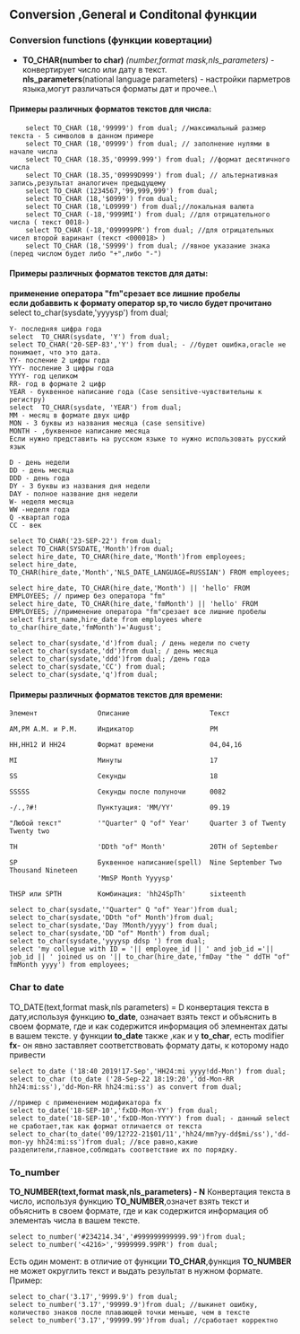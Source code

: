## Conversion ,General и Conditonal функции

### Conversion functions (функции ковертации)

- **TO_CHAR(number to char)** *(number,format mask,nls_parameters)* - конвертирует число или дату в текст.\
	**nls_parameters**(national language parameters) - настройки парметров языка,могут различаться форматы дат и прочее..\

#### Примеры различных форматов текстов для числа:

```
	select TO_CHAR (18,'99999') from dual; //максимальный размер текста - 5 символов в данном примере
	select TO_CHAR (18,'09999') from dual; // заполнение нулями в начале числа
	select TO_CHAR (18.35,'09999.999') from dual; //формат десятичного числа
	select TO_CHAR (18.35,'09999D999') from dual; // альтернативная запись,результат аналогичен предыдущему
	select TO_CHAR (1234567,'99,999,999') from dual;
 	select TO_CHAR (18,'$0999') from dual;
 	select TO_CHAR (18,'L09999') from dual;//локальная валюта
 	select TO_CHAR (-18,'9999MI') from dual; //для отрицательного числа ( текст 0018-)
 	select TO_CHAR (-18,'099999PR') from dual; //для отрицательных чисел второй варинант (текст <000018> )
 	select TO_CHAR (18,'S9999') from dual; //явное указание знака (перед числом будет либо "+",либо "-")
```
#### Примеры различных форматов текстов для даты:

**применение оператора "fm"срезает все лишние пробелы**\
**если добаввить к формату оператор sp,то число будет прочитано**
select to_char(sysdate,'yyyysp') from dual; 
```
Y- последняя цифра года 
select  TO_CHAR(sysdate, 'Y') from dual; 
select TO_CHAR('20-SEP-83','Y') from dual; - //будет ошибка,oracle не понимает, что это дата.
YY- посление 2 цифры года
YYY- посление 3 цифры года
YYYY- год целиком
RR- год в формате 2 цифр
YEAR - буквенное написание года (Case sensitive-чувствительны к регистру)
select  TO_CHAR(sysdate, 'YEAR') from dual;
MM - месяц в формате двух цифр
MON - 3 буквы из названия месяца (case sensitive)
MONTH - ,буквенное написание месяца
Если нужно представить на русском языке то нужно использовать русский язык

D - день недели
DD - день месяца
DDD - день года
DY - 3 буквы из названия дня недели
DAY - полное название дня недели
W- неделя месяца
WW -неделя года
Q -квартал года 
СС - век

```
```
select TO_CHAR('23-SEP-22') from dual;
select TO_CHAR(SYSDATE,'Month')from dual;
select hire_date, TO_CHAR(hire_date,'Month')from employees;
select hire_date, TO_CHAR(hire_date,'Month','NLS_DATE_LANGUAGE=RUSSIAN') FROM employees;

select hire_date, TO_CHAR(hire_date,'Month') || 'hello' FROM EMPLOYEES; // пример без оператора "fm"
select hire_date, TO_CHAR(hire_date,'fmMonth') || 'hello' FROM EMPLOYEES; //применение оператора "fm"срезает все лишние пробелы
select first_name,hire_date from employees where to_char(hire_date,'fmMonth')='August';

select to_char(sysdate,'d')from dual; / день недели по счету
select to_char(sysdate,'dd')from dual; / день месяца
select to_char(sysdate,'ddd')from dual; /день года
select to_char(sysdate,'CC') from dual;
select to_char(sysdate,'q')from dual;

```
#### Примеры различных форматов текстов для времени:
```
Элемент               Описание                    Текст

AM,PM A.M. и P.M.     Индикатор                   PM

HH,HH12 И HH24        Формат времени              04,04,16

MI                    Минуты                      17

SS                    Секунды                     18

SSSSS                 Секунды после полуночи      0082

-/.,?#!               Пунктуация: 'ММ/YY'         09.19      

"Любой текст"         '"Quarter" Q "of" Year'     Quarter 3 of Twenty Twenty two

TH                    'DDth "of" Month'           20TH of September

SP                    Буквенное написание(spell)  Nine September Two Thousand Nineteen
                      'MmSP Month Yyyysp'   

THSP или SPTH         Комбинация: 'hh24SpTh'      sixteenth
```
```
select to_char(sysdate,'"Quarter" Q "of" Year')from dual;
select to_char(sysdate,'DDth "of" Month')from dual;
select to_char(sysdate,'Day ?Month/yyyy') from dual;
select to_char(sysdate,'DD "of" Month') from dual;
select to_char(sysdate,'yyyysp ddsp ') from dual;
select 'my collegue with ID = '|| employee_id || ' and job_id ='|| job_id || ' joined us on '|| to_char(hire_date,'fmDay "the " ddTH "of" fmMonth yyyy') from employees;
```

### Char to date
TO_DATE(text,format mask,nls parameters) = D
конвертация текста в дату,используя функцию **to_date**, означает взять текст и объяснить в своем формате, где и как содержится информация об элемнентах даты в вашем тексте.
у функции **to_date** также ,как и у **to_char**, есть modifier **fx**- он явно заставляет соответствовать формату даты, к которому надо привести


```
select to_date ('18:40 2019!17-Sep','HH24:mi yyyy!dd-Mon') from dual;
select to_char (to_date ('28-Sep-22 18:19:20','dd-Mon-RR hh24:mi:ss'),'dd-Mon-RR hh24:mi:ss') as convert from dual;

//пример с применением модификатора fx
select to_date('18-SEP-10','fxDD-Mon-YY') from dual;
select to_date('18-SEP-10','fxDD-Mon-YYYY') from dual; - данный select не сработает,так как формат отличается от текста
select to_char(to_date('09/12?22-21$01/11','hh24/mm?yy-dd$mi/ss'),'dd-mon-yy hh24:mi:ss')from dual; //все равно,какие разделители,главное,соблюдать соответствие их по порядку. 
```

### To_number
**TO_NUMBER(text,format mask,nls_parameters) - N**
Конвертация текста в число, используя функцию **TO_NUMBER**,означет взять текст и объяснить в своем формате, где и как содержится информация об элементаъ числа в вашем тексте.
```
select to_number('#234214.34','#999999999999.99')from dual;
select to_number('<4216>','9999999.99PR') from dual;
```
Есть один момент: в отличие от функции **TO_CHAR**,функция **TO_NUMBER** не может округлить текст и выдать результат в нужном формате.
Пример:
```
select to_char('3.17','9999.9') from dual;
select to_number('3.17','99999.9')from dual; //выкинет ошибку, количество знаков после плавающей точки меньше, чем в тексте 
select to_number('3.17','99999.99')from dual; //сработает корректно

